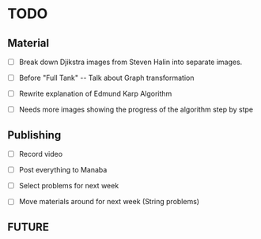 # TODO

## Material
- [ ] Break down Djikstra images from Steven Halin into separate images.
- [ ] Before "Full Tank" -- Talk about Graph transformation
- [ ] Rewrite explanation of Edmund Karp Algorithm
- [ ] Needs more images showing the progress of the algorithm step by stpe


## Publishing
- [ ] Record video
- [ ] Post everything to Manaba
- [ ] Select problems for next week
- [ ] Move materials around for next week (String problems)


## FUTURE
